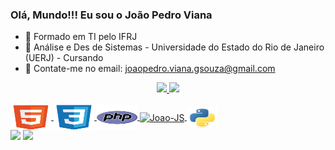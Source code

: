 ### Olá, Mundo!!! Eu sou o João Pedro Viana
- 🔭 Formado em TI pelo IFRJ
- 🌱 Análise e Des de Sistemas - Universidade do Estado do Rio de Janeiro (UERJ) - Cursando
- 💬 Contate-me no email: joaopedro.viana.gsouza@gmail.com
<div align="center">
  <a href="https://github.com/JoaoVianaSouza">
  <img height="180em" src="https://github-readme-stats.vercel.app/api?username=JoaoVianaSouza&show_icons=true&include_all_commits=true&count_private=true"/>
  <img height="180em" src="https://github-readme-stats.vercel.app/api/top-langs/?username=JoaoVianaSouza&layout=compact&langs_count=7"/>
</div>
    
<div style="display: inline_block"><br>
  <img align="center" alt="Joao-HTML" height="40" width="65" src="https://raw.githubusercontent.com/devicons/devicon/master/icons/html5/html5-original.svg">
  <img align="center" alt="Joao-CSS" height="40" width="65" src="https://raw.githubusercontent.com/devicons/devicon/master/icons/css3/css3-original.svg">
  <img align="center" alt="Joao-PHP" height="40" width="65" src="https://raw.githubusercontent.com/devicons/devicon/master/icons/php/php-original.svg">
  <img align="center" alt="Joao-JS" height="35" width="50" src="https://cdn.jsdelivr.net/gh/devicons/devicon/icons/javascript/javascript-original.svg">
  <img align="center" alt="Joao-JS" height="35" width="50" src="https://raw.githubusercontent.com/devicons/devicon/master/icons/python/python-original.svg">

</div>
<div>
   <a href = "mailto:joaopedro.viana.gsouza@gmail.com"><img src="https://img.shields.io/badge/Gmail-D14836?style=for-the-badge&logo=gmail&logoColor=white"></a>
   <a href="https://www.linkedin.com/in/joao-pedro-gon%C3%A7alves-viana-de-souza-a33a84242/" target="_blank"><img src="https://img.shields.io/badge/-LinkedIn-%230077B5?style=for-the-badge&logo=linkedin&logoColor=white" target="_blank"></a> 
</div>
